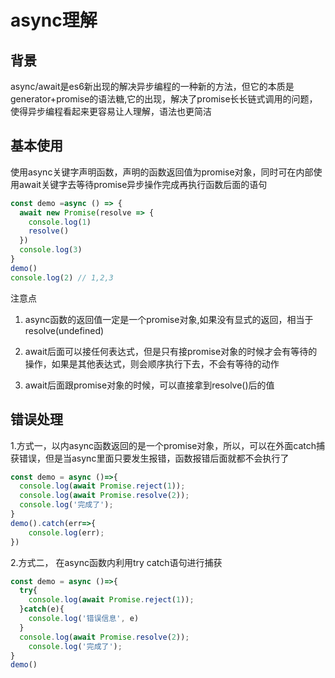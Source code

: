 # async理解

## 背景

async/await是es6新出现的解决异步编程的一种新的方法，但它的本质是generator+promise的语法糖,它的出现，解决了promise长长链式调用的问题，使得异步编程看起来更容易让人理解，语法也更简洁

## 基本使用

使用async关键字声明函数，声明的函数返回值为promise对象，同时可在内部使用await关键字去等待promise异步操作完成再执行函数后面的语句

```js
const demo =async () => {
  await new Promise(resolve => {
    console.log(1)
    resolve()
  })
  console.log(3)
}
demo()
console.log(2) // 1,2,3
```

注意点

1. async函数的返回值一定是一个promise对象,如果没有显式的返回，相当于resolve(undefined)  

2. await后面可以接任何表达式，但是只有接promise对象的时候才会有等待的操作，如果是其他表达式，则会顺序执行下去，不会有等待的动作

3. await后面跟promise对象的时候，可以直接拿到resolve()后的值

## 错误处理

1.方式一，以内async函数返回的是一个promise对象，所以，可以在外面catch捕获错误，但是当async里面只要发生报错，函数报错后面就都不会执行了

```js
const demo = async ()=>{
  console.log(await Promise.reject(1));
  console.log(await Promise.resolve(2));
  console.log('完成了');
}
demo().catch(err=>{
    console.log(err);
})

```

2.方式二， 在async函数内利用try catch语句进行捕获

```js
const demo = async ()=>{
  try{
    console.log(await Promise.reject(1));
  }catch(e){
    console.log('错误信息', e)
  }
  console.log(await Promise.resolve(2));
    console.log('完成了');
}
demo()
```

